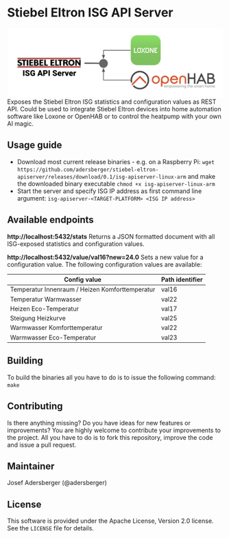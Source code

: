 # Stiebel Eltron ISG API Server
![Stiebel Eltron ISG API Server](logo.png)
Exposes the Stiebel Eltron ISG statistics and configuration values as REST API. 
Could be used to integrate Stiebel Eltron devices into home automation software like Loxone or OpenHAB or to control the heatpump with your own AI magic.

## Usage guide
 * Download most current release binaries - e.g. on a Raspberry Pi: `wget https://github.com/adersberger/stiebel-eltron-apiserver/releases/download/0.1/isg-apiserver-linux-arm` and make the downloaded binary executable `chmod +x isg-apiserver-linux-arm`
 * Start the server and specify ISG IP address as first command line argument: `isg-apiserver-<TARGET-PLATFORM> <ISG IP address>`
 
## Available endpoints
 
**http://localhost:5432/stats**
Returns a JSON formatted document with all ISG-exposed statistics and configuration values.
 
**http://localhost:5432/value/val16?new=24.0**
Sets a new value for a configuration value. The following configuration values are available:

| Config value  | Path identifier |
| ------------- | ------------- |
| Temperatur Innenraum / Heizen Komforttemperatur  | val16  |
| Temperatur Warmwasser  | val22  |
| Heizen Eco-Temperatur  | val17  |
| Steigung Heizkurve  | val25  |
| Warmwasser Komforttemperatur  | val22  |
| Warmwasser Eco-Temperatur  | val23  |

## Building
To build the binaries all you have to do is to issue the following command: `make`

## Contributing
Is there anything missing? Do you have ideas for new features or improvements? You are highly welcome to contribute your improvements to the project. All you have to do is to fork this repository, improve the code and issue a pull request.

## Maintainer
Josef Adersberger (@adersberger)

## License
This software is provided under the Apache License, Version 2.0 license.
See the `LICENSE` file for details.